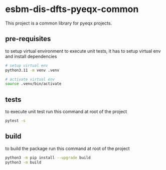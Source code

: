 # esbm-dis-dfts-pyeqx-common

This project is a common library for pyeqx projects.

## pre-requisites

to setup virtual environment to execute unit tests, it has to setup virtual env and install dependencies

```bash
# setup virtual env
python3.11 -m venv .venv

# activate virtual env
source .venv/bin/activate
```

## tests

to execute unit test run this command at root of the project

```bash
pytest -s
```

## build

to build the package run this command at root of the project

```bash
python3 -m pip install --upgrade build
python3 -m build
```
